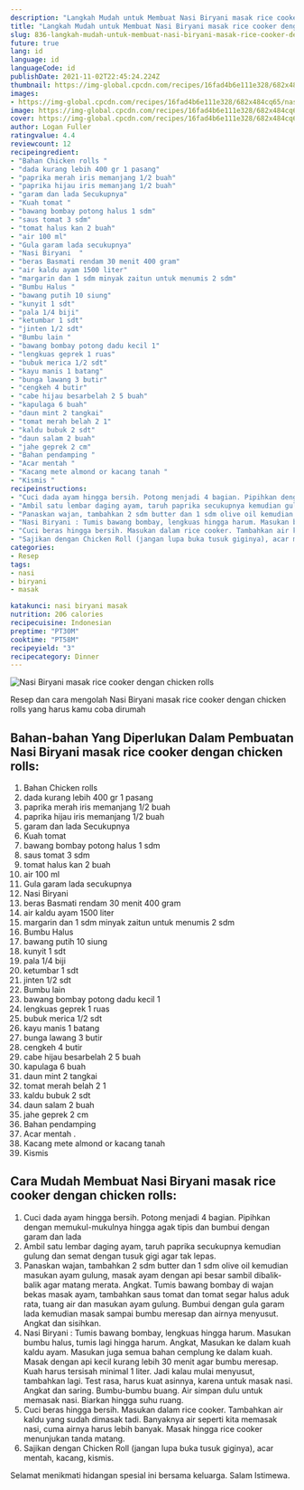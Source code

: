 ```yaml
---
description: "Langkah Mudah untuk Membuat Nasi Biryani masak rice cooker dengan chicken rolls Anti Gagal"
title: "Langkah Mudah untuk Membuat Nasi Biryani masak rice cooker dengan chicken rolls Anti Gagal"
slug: 836-langkah-mudah-untuk-membuat-nasi-biryani-masak-rice-cooker-dengan-chicken-rolls-anti-gagal
future: true
lang: id
language: id
languageCode: id
publishDate: 2021-11-02T22:45:24.224Z 
thumbnail: https://img-global.cpcdn.com/recipes/16fad4b6e111e328/682x484cq65/nasi-biryani-masak-rice-cooker-dengan-chicken-rolls-foto-resep-utama.png
images:
- https://img-global.cpcdn.com/recipes/16fad4b6e111e328/682x484cq65/nasi-biryani-masak-rice-cooker-dengan-chicken-rolls-foto-resep-utama.png
image: https://img-global.cpcdn.com/recipes/16fad4b6e111e328/682x484cq65/nasi-biryani-masak-rice-cooker-dengan-chicken-rolls-foto-resep-utama.png
cover: https://img-global.cpcdn.com/recipes/16fad4b6e111e328/682x484cq65/nasi-biryani-masak-rice-cooker-dengan-chicken-rolls-foto-resep-utama.png
author: Logan Fuller
ratingvalue: 4.4
reviewcount: 12
recipeingredient:
- "Bahan Chicken rolls "
- "dada kurang lebih 400 gr 1 pasang"
- "paprika merah iris memanjang 1/2 buah"
- "paprika hijau iris memanjang 1/2 buah"
- "garam dan lada Secukupnya"
- "Kuah tomat "
- "bawang bombay potong halus 1 sdm"
- "saus tomat 3 sdm"
- "tomat halus kan 2 buah"
- "air 100 ml"
- "Gula garam lada secukupnya"
- "Nasi Biryani  "
- "beras Basmati rendam 30 menit 400 gram"
- "air kaldu ayam 1500 liter"
- "margarin dan 1 sdm minyak zaitun untuk menumis 2 sdm"
- "Bumbu Halus "
- "bawang putih 10 siung"
- "kunyit 1 sdt"
- "pala 1/4 biji"
- "ketumbar 1 sdt"
- "jinten 1/2 sdt"
- "Bumbu lain "
- "bawang bombay potong dadu kecil 1"
- "lengkuas geprek 1 ruas"
- "bubuk merica 1/2 sdt"
- "kayu manis 1 batang"
- "bunga lawang 3 butir"
- "cengkeh 4 butir"
- "cabe hijau besarbelah 2 5 buah"
- "kapulaga 6 buah"
- "daun mint 2 tangkai"
- "tomat merah belah 2 1"
- "kaldu bubuk 2 sdt"
- "daun salam 2 buah"
- "jahe geprek 2 cm"
- "Bahan pendamping "
- "Acar mentah "
- "Kacang mete almond or kacang tanah "
- "Kismis "
recipeinstructions:
- "Cuci dada ayam hingga bersih. Potong menjadi 4 bagian. Pipihkan dengan memukul-mukulnya hingga agak tipis dan bumbui dengan garam dan lada"
- "Ambil satu lembar daging ayam, taruh paprika secukupnya kemudian gulung dan semat dengan tusuk gigi agar tak lepas."
- "Panaskan wajan, tambahkan 2 sdm butter dan 1 sdm olive oil kemudian masukan ayam gulung, masak ayam dengan api besar sambil dibalik-balik agar matang merata. Angkat. Tumis bawang bombay di wajan bekas masak ayam, tambahkan saus tomat dan tomat segar halus aduk rata, tuang air dan masukan ayam gulung. Bumbui dengan gula garam lada kemudian masak sampai bumbu meresap dan airnya menyusut. Angkat dan sisihkan."
- "Nasi Biryani : Tumis bawang bombay, lengkuas hingga harum. Masukan bumbu halus, tumis lagi hingga harum. Angkat, Masukan ke dalam kuah kaldu ayam. Masukan juga semua bahan cemplung ke dalam kuah. Masak dengan api kecil kurang lebih 30 menit agar bumbu meresap. Kuah harus tersisah minimal 1 liter. Jadi kalau mulai menyusut, tambahkan lagi. Test rasa, harus kuat asinnya, karena untuk masak nasi. Angkat dan saring. Bumbu-bumbu buang. Air simpan dulu untuk memasak nasi. Biarkan hingga suhu ruang."
- "Cuci beras hingga bersih. Masukan dalam rice cooker. Tambahkan air kaldu yang sudah dimasak tadi. Banyaknya air seperti kita memasak nasi, cuma airnya harus lebih banyak. Masak hingga rice cooker menunjukan tanda matang."
- "Sajikan dengan Chicken Roll (jangan lupa buka tusuk giginya), acar mentah, kacang, kismis."
categories:
- Resep
tags:
- nasi
- biryani
- masak

katakunci: nasi biryani masak 
nutrition: 206 calories
recipecuisine: Indonesian
preptime: "PT30M"
cooktime: "PT58M"
recipeyield: "3"
recipecategory: Dinner
---
```



![Nasi Biryani masak rice cooker dengan chicken rolls](https://img-global.cpcdn.com/recipes/16fad4b6e111e328/682x484cq65/nasi-biryani-masak-rice-cooker-dengan-chicken-rolls-foto-resep-utama.png)

Resep dan cara mengolah  Nasi Biryani masak rice cooker dengan chicken rolls yang harus kamu coba dirumah

<!--inarticleads1-->

## Bahan-bahan Yang Diperlukan Dalam Pembuatan Nasi Biryani masak rice cooker dengan chicken rolls:

1. Bahan Chicken rolls 
1. dada kurang lebih 400 gr 1 pasang
1. paprika merah iris memanjang 1/2 buah
1. paprika hijau iris memanjang 1/2 buah
1. garam dan lada Secukupnya
1. Kuah tomat 
1. bawang bombay potong halus 1 sdm
1. saus tomat 3 sdm
1. tomat halus kan 2 buah
1. air 100 ml
1. Gula garam lada secukupnya
1. Nasi Biryani  
1. beras Basmati rendam 30 menit 400 gram
1. air kaldu ayam 1500 liter
1. margarin dan 1 sdm minyak zaitun untuk menumis 2 sdm
1. Bumbu Halus 
1. bawang putih 10 siung
1. kunyit 1 sdt
1. pala 1/4 biji
1. ketumbar 1 sdt
1. jinten 1/2 sdt
1. Bumbu lain 
1. bawang bombay potong dadu kecil 1
1. lengkuas geprek 1 ruas
1. bubuk merica 1/2 sdt
1. kayu manis 1 batang
1. bunga lawang 3 butir
1. cengkeh 4 butir
1. cabe hijau besarbelah 2 5 buah
1. kapulaga 6 buah
1. daun mint 2 tangkai
1. tomat merah belah 2 1
1. kaldu bubuk 2 sdt
1. daun salam 2 buah
1. jahe geprek 2 cm
1. Bahan pendamping 
1. Acar mentah   . 
1. Kacang mete almond or kacang tanah 
1. Kismis 



<!--inarticleads2-->

## Cara Mudah Membuat Nasi Biryani masak rice cooker dengan chicken rolls:

1. Cuci dada ayam hingga bersih. Potong menjadi 4 bagian. Pipihkan dengan memukul-mukulnya hingga agak tipis dan bumbui dengan garam dan lada
1. Ambil satu lembar daging ayam, taruh paprika secukupnya kemudian gulung dan semat dengan tusuk gigi agar tak lepas.
1. Panaskan wajan, tambahkan 2 sdm butter dan 1 sdm olive oil kemudian masukan ayam gulung, masak ayam dengan api besar sambil dibalik-balik agar matang merata. Angkat. Tumis bawang bombay di wajan bekas masak ayam, tambahkan saus tomat dan tomat segar halus aduk rata, tuang air dan masukan ayam gulung. Bumbui dengan gula garam lada kemudian masak sampai bumbu meresap dan airnya menyusut. Angkat dan sisihkan.
1. Nasi Biryani : Tumis bawang bombay, lengkuas hingga harum. Masukan bumbu halus, tumis lagi hingga harum. Angkat, Masukan ke dalam kuah kaldu ayam. Masukan juga semua bahan cemplung ke dalam kuah. Masak dengan api kecil kurang lebih 30 menit agar bumbu meresap. Kuah harus tersisah minimal 1 liter. Jadi kalau mulai menyusut, tambahkan lagi. Test rasa, harus kuat asinnya, karena untuk masak nasi. Angkat dan saring. Bumbu-bumbu buang. Air simpan dulu untuk memasak nasi. Biarkan hingga suhu ruang.
1. Cuci beras hingga bersih. Masukan dalam rice cooker. Tambahkan air kaldu yang sudah dimasak tadi. Banyaknya air seperti kita memasak nasi, cuma airnya harus lebih banyak. Masak hingga rice cooker menunjukan tanda matang.
1. Sajikan dengan Chicken Roll (jangan lupa buka tusuk giginya), acar mentah, kacang, kismis.




Selamat menikmati hidangan spesial ini bersama keluarga. Salam Istimewa.
